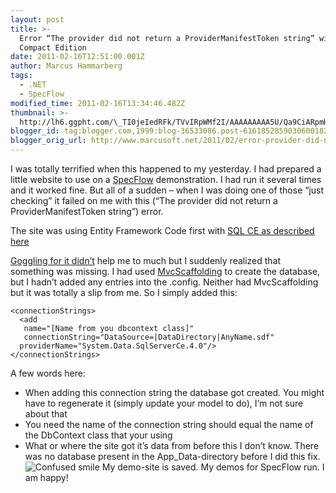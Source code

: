 ```yaml
---
layout: post
title: >-
  Error “The provider did not return a ProviderManifestToken string” with SQL
  Compact Edition
date: 2011-02-16T12:51:00.001Z
author: Marcus Hammarberg
tags:
  - .NET
  - SpecFlow
modified_time: 2011-02-16T13:34:46.482Z
thumbnail: >-
  http://lh6.ggpht.com/\_TI0jeIedRFk/TVvIRpWMf2I/AAAAAAAAA5U/Qa9CiARpmHw/s72-c/wlEmoticon-confusedsmile%5B2%5D.png?imgmax=800
blogger_id: tag:blogger.com,1999:blog-36533086.post-6161852859030600182
blogger_orig_url: http://www.marcusoft.net/2011/02/error-provider-did-not-return.html
---
```



I was totally terrified when this happened to my yesterday. I had
prepared a little website to use on a
<a href="http://www.specflow.org" target="_blank">SpecFlow</a>
demonstration. I had run it several times and it worked fine. But all of
a sudden – when I was doing one of those “just checking” it failed on me
with this (“The provider did not return a ProviderManifestToken string”)
error.

The site was using Entity Framework Code first with <a
href="http://weblogs.asp.net/scottgu/archive/2011/01/11/vs-2010-sp1-and-sql-ce.aspx"
target="_blank">SQL CE as described here</a>

<a
href="http://www.google.se/search?sourceid=chrome&amp;ie=UTF-8&amp;q=The+provider+did+not+return+a+ProviderManifestToken+string"
target="_blank">Goggling for it didn’t</a> help me to much but I
suddenly realized that something was missing. I had used <a
href="http://blog.stevensanderson.com/2011/01/28/mvcscaffolding-one-to-many-relationships/"
target="_blank">MvcScaffolding</a> to create the database, but I hadn’t
added any entries into the .config. Neither had MvcScaffolding but it
was totally a slip from me. So I simply added this:

``` brush:
<connectionStrings>
  <add
   name="[Name from you dbcontext class]"
   connectionString="DataSource=|DataDirectory|AnyName.sdf"
  providerName="System.Data.SqlServerCe.4.0"/>
</connectionStrings>
```

A few words here:

- When adding this connection string the database got created. You
    might have to regenerate it (simply update your model to do), I’m
    not sure about that
- You need the name of the connection string should equal the name of
    the DbContext class that your using
- What or where the site got it’s data from before this I don’t know.
    There was no database present in the App_Data-directory before I did
    this fix. <img
    src="http://lh6.ggpht.com/_TI0jeIedRFk/TVvIRpWMf2I/AAAAAAAAA5U/Qa9CiARpmHw/wlEmoticon-confusedsmile%5B2%5D.png?imgmax=800"
    class="wlEmoticon wlEmoticon-confusedsmile"
    style="border-bottom-style: none; border-right-style: none; border-top-style: none; border-left-style: none"
    alt="Confused smile" />
My demo-site is saved. My demos for SpecFlow run. I am happy!
